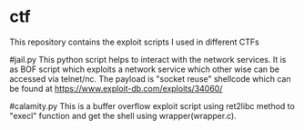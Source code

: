 # ctf
This repository contains the exploit scripts I used in different CTFs

#jail.py
This python script helps to interact with the network services. It is as BOF script which exploits a network service which other wise can be accessed via telnet/nc. The payload is "socket reuse" shellcode which can be found at https://www.exploit-db.com/exploits/34060/

#calamity.py
This is a buffer overflow exploit script using ret2libc method to "execl" function and get the shell using wrapper(wrapper.c).

